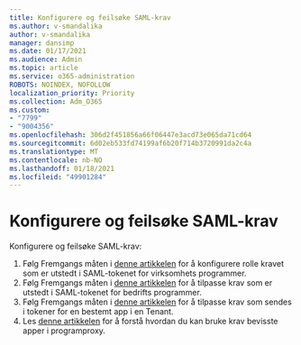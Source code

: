 ```yaml
---
title: Konfigurere og feilsøke SAML-krav
ms.author: v-smandalika
author: v-smandalika
manager: dansimp
ms.date: 01/17/2021
ms.audience: Admin
ms.topic: article
ms.service: o365-administration
ROBOTS: NOINDEX, NOFOLLOW
localization_priority: Priority
ms.collection: Adm_O365
ms.custom:
- "7799"
- "9004356"
ms.openlocfilehash: 306d2f451856a66f06447e3acd73e065da71cd64
ms.sourcegitcommit: 6d02eb533fd74199af6b20f714b3720991da2c4a
ms.translationtype: MT
ms.contentlocale: nb-NO
ms.lasthandoff: 01/18/2021
ms.locfileid: "49901284"
---
```

# <a name="configure-and-troubleshoot-saml-claims"></a>Konfigurere og feilsøke SAML-krav

Konfigurere og feilsøke SAML-krav:

1. Følg Fremgangs måten i [denne artikkelen](https://docs.microsoft.com/azure/active-directory/develop/active-directory-enterprise-app-role-management) for å konfigurere rolle kravet som er utstedt i SAML-tokenet for virksomhets programmer.
2. Følg Fremgangs måten i [denne artikkelen](https://docs.microsoft.com/azure/active-directory/develop/active-directory-saml-claims-customization) for å tilpasse krav som er utstedt i SAML-tokenet for bedrifts programmer.
3. Følg Fremgangs måten i [denne artikkelen](https://docs.microsoft.com/azure/active-directory/develop/active-directory-claims-mapping) for å tilpasse krav som sendes i tokener for en bestemt app i en Tenant.
4. Les [denne artikkelen](https://docs.microsoft.com/azure/active-directory/manage-apps/application-proxy-configure-for-claims-aware-applications) for å forstå hvordan du kan bruke krav bevisste apper i programproxy.